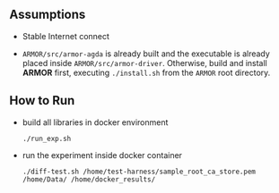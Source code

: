## Assumptions

- Stable Internet connect

- `ARMOR/src/armor-agda` is already built and the executable is already placed inside `ARMOR/src/armor-driver`.
   Otherwise, build and install **ARMOR** first, executing `./install.sh` from the `ARMOR` root directory.

## How to Run

- build all libraries in docker environment

  `./run_exp.sh`

- run the experiment inside docker container

  `./diff-test.sh /home/test-harness/sample_root_ca_store.pem /home/Data/ /home/docker_results/`
